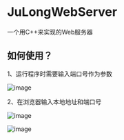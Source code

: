 # JuLongWebServer
一个用C++来实现的Web服务器

## 如何使用？
1、运行程序时需要输入端口号作为参数

![image](https://github.com/JuLongZhiLu/JuLongWebServer/assets/130359590/32a1e616-d29b-490f-af08-cfbcb7e4a9c7)

2、在浏览器输入本地地址和端口号

![image](https://github.com/JuLongZhiLu/JuLongWebServer/assets/130359590/cfc547f4-11f0-4ecc-8cbc-7c5754c4141e)

![image](https://github.com/JuLongZhiLu/JuLongWebServer/assets/130359590/4831d1ec-80bd-4e33-a8cf-b67bddd3ed19)


